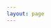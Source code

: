 ```yaml
---
layout: page
---
```


<!-- <Intro/> -->
<Intro :url="'./resume/index.html'" />
<script setup>
import Intro from './components/Intro.vue'
</script>
